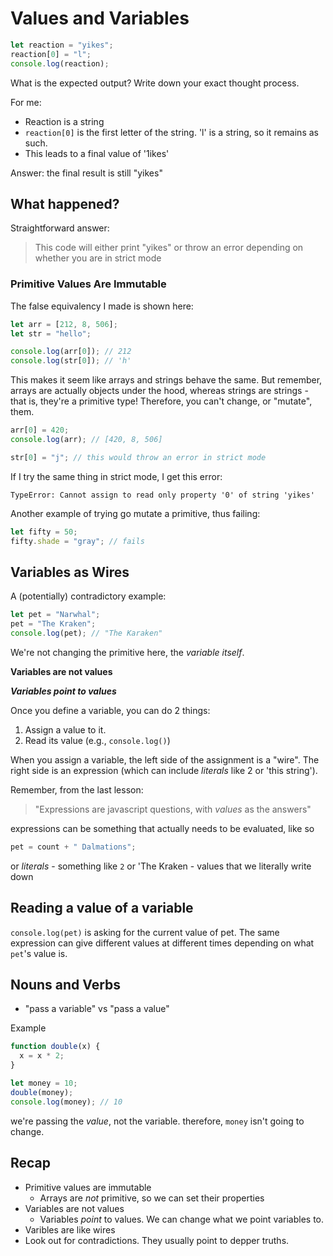 # Values and Variables

```javascript
let reaction = "yikes";
reaction[0] = "l";
console.log(reaction);
```

What is the expected output? Write down your exact thought process.

For me:

- Reaction is a string
- `reaction[0]` is the first letter of the string. 'l' is a string, so it remains as such.
- This leads to a final value of '1ikes'

Answer: the final result is still "yikes"

## What happened?

Straightforward answer:

> This code will either print "yikes" or throw an error depending on whether you are in strict mode

### Primitive Values Are Immutable

The false equivalency I made is shown here:

```javascript
let arr = [212, 8, 506];
let str = "hello";

console.log(arr[0]); // 212
console.log(str[0]); // 'h'
```

This makes it seem like arrays and strings behave the same. But remember, arrays are actually objects under the hood, whereas strings are strings - that is, they're a primitive type! Therefore, you can't change, or "mutate", them.

```javascript
arr[0] = 420;
console.log(arr); // [420, 8, 506]

str[0] = "j"; // this would throw an error in strict mode
```

If I try the same thing in strict mode, I get this error:

`TypeError: Cannot assign to read only property '0' of string 'yikes'`

Another example of trying go mutate a primitive, thus failing:

```javascript
let fifty = 50;
fifty.shade = "gray"; // fails
```

## Variables as Wires

A (potentially) contradictory example:

```js
let pet = "Narwhal";
pet = "The Kraken";
console.log(pet); // "The Karaken"
```

We're not changing the primitive here, the _variable itself_.

**Variables are not values**

**_Variables point to values_**

Once you define a variable, you can do 2 things:

1. Assign a value to it.
2. Read its value (e.g., `console.log()`)

When you assign a variable, the left side of the assignment is a "wire". The right side is an expression (which can include _literals_ like 2 or 'this string').

Remember, from the last lesson:

> "Expressions are javascript questions, with _values_ as the answers"

expressions can be something that actually needs to be evaluated, like so

```js
pet = count + " Dalmations";
```

or _literals_ - something like `2` or 'The Kraken - values that we literally write down

## Reading a value of a variable

`console.log(pet)` is asking for the current value of pet. The same expression can give different values at different times depending on what `pet`'s value is.

## Nouns and Verbs

- "pass a variable" vs "pass a value"

Example

```js
function double(x) {
  x = x * 2;
}

let money = 10;
double(money);
console.log(money); // 10
```

we're passing the _value_, not the variable. therefore, `money` isn't going to change.

## Recap

- Primitive values are immutable
  - Arrays are _not_ primitive, so we can set their properties
- Variables are not values
  - Variables _point_ to values. We can change what we point variables to.
- Varibles are like wires
- Look out for contradictions. They usually point to depper truths.
